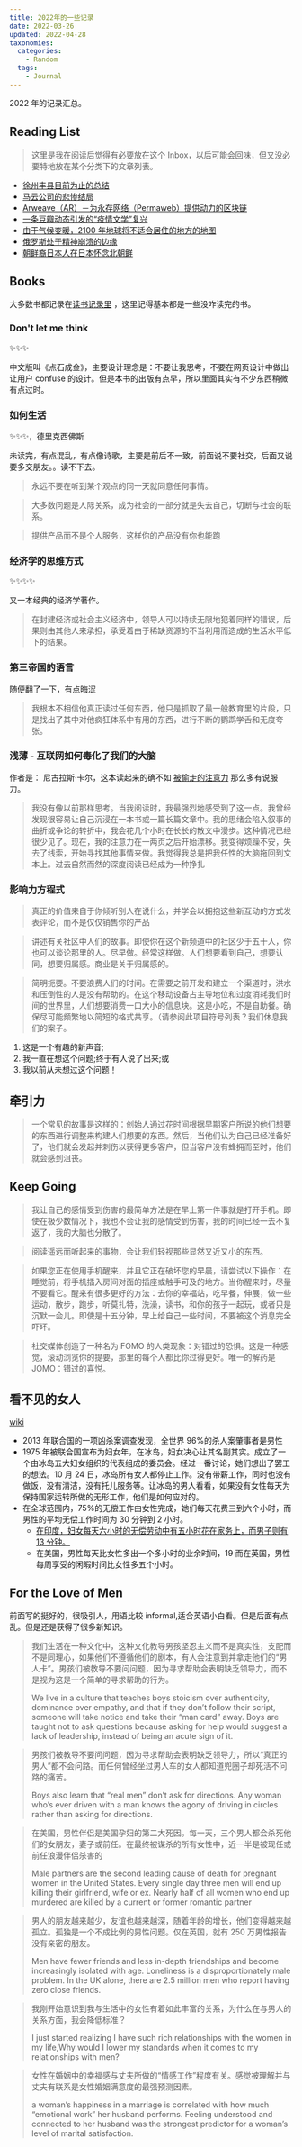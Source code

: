 ```yaml
---
title: 2022年的一些记录
date: 2022-03-26
updated: 2022-04-28
taxonomies:
  categories:
    - Random
  tags:
    - Journal
---
```


2022 年的记录汇总。

<!-- more -->

## Reading List

> 这里是我在阅读后觉得有必要放在这个 Inbox，以后可能会回味，但又没必要特地放在某个分类下的文章列表。

- [徐州丰县目前为止的总结](https://mp.weixin.qq.com/s/FDKV22VnBOayDlEwFAtzmw)
- [马云公司的悲惨结局](https://www.forbes.com/sites/georgecalhoun/2021/06/07/the-sad-end-of-jack-ma-inc/?sh=55c1fd0c123a)
- [Arweave（AR）－为永存网络（Permaweb）提供动力的区块链](https://www.wwsww.cn/qkl/10173.html)
- [一条豆瓣动态引发的“疫情文学”复兴](https://t.me/douban_read/110380)
- [由于气候变暖，2100 年地球将不适合居住的地方的地图](https://interaktiv.morgenpost.de/klimawandel-hitze-meeresspiegel-wassermangel-stuerme-unbewohnbar/en.html)
- [俄罗斯处于精神崩溃的边缘](https://granta.com/russia-verge-nervous-breakdown/)
- [朝鲜裔日本人在日本怀念北朝鲜](https://www.youtube.com/watch?v=qBfyIQbxXPs)

## Books

大多数书都记录在[读书记录里](/books/) ，这里记得基本都是一些没咋读完的书。

### Don't let me think

✨✨✨

中文版叫《点石成金》，主要设计理念是：不要让我思考，不要在网页设计中做出让用户 confuse 的设计。但是本书的出版有点早，所以里面其实有不少东西稍微有点过时。

### 如何生活

✨✨✨，德里克西佛斯

未读完，有点混乱，有点像诗歌，主要是前后不一致，前面说不要社交，后面又说要多交朋友。。读不下去。

> 永远不要在听到某个观点的同一天就同意任何事情。

> 大多数问题是人际关系，成为社会的一部分就是失去自己，切断与社会的联系。

> 提供产品而不是个人服务，这样你的产品没有你也能跑

### 经济学的思维方式

✨✨✨✨

又一本经典的经济学著作。

> 在封建经济或社会主义经济中，领导人可以持续无限地犯着同样的错误，后果则由其他人来承担，承受着由于稀缺资源的不当利用而造成的生活水平低下的结果。

### 第三帝国的语言

随便翻了一下，有点晦涩

> 我根本不相信他真正读过任何东西，他只是抓取了最一般教育里的片段，只是找出了其中对他疯狂体系中有用的东西，进行不断的鹦鹉学舌和无度夸张。

### 浅薄 - 互联网如何毒化了我们的大脑

作者是： 尼古拉斯·卡尔，这本读起来的确不如 [被偷走的注意力](/content/blog/books/stolen-focus.md) 那么多有说服力。

> 我没有像以前那样思考。当我阅读时，我最强烈地感受到了这一点。我曾经发现很容易让自己沉浸在一本书或一篇长篇文章中。我的思绪会陷入叙事的曲折或争论的转折中，我会花几个小时在长长的散文中漫步。这种情况已经很少见了。现在，我的注意力在一两页之后开始漂移。我变得烦躁不安，失去了线索，开始寻找其他事情来做。我觉得我总是把我任性的大脑拖回到文本上。过去自然而然的深度阅读已经成为一种挣扎

### 影响力方程式

> 真正的价值来自于你倾听别人在说什么，并学会以拥抱这些新互动的方式发表评论，而不是仅仅销售你的产品

> 讲述有关社区中人们的故事。即使你在这个新频道中的社区少于五十人，你也可以谈论那里的人。尽早做。经常这样做。人们想要看到自己，想要认同，想要归属感。商业是关于归属感的。

> 简明扼要。不要浪费人们的时间。在需要之前开发和建立一个渠道时，洪水和压倒性的人是没有帮助的。在这个移动设备占主导地位和过度消耗我们时间的世界里，人们想要消费一口大小的信息块。这是小吃，不是自助餐。确保尽可能频繁地以简短的格式共享。（请参阅此项目符号列表？我们休息我们的案子。

1. 这是一个有趣的新声音;
1. 我一直在想这个问题;终于有人说了出来;或
1. 我以前从未想过这个问题！

## 牵引力

> 一个常见的故事是这样的：创始人通过花时间根据早期客户所说的他们想要的东西进行调整来构建人们想要的东西。然后，当他们认为自己已经准备好了，他们就会发起并刺伤以获得更多客户，但当客户没有蜂拥而至时，他们就会感到沮丧。

## Keep Going

> 我让自己的感情受到伤害的最简单方法是在早上第一件事就是打开手机。即使在极少数情况下，我也不会让我的感情受到伤害，我的时间已经一去不复返了，我的大脑也分散了。

> 阅读遥远而听起来的事物，会让我们轻视那些显然又近又小的东西。

> 如果您正在使用手机醒来，并且它正在破坏您的早晨，请尝试以下操作：在睡觉前，将手机插入房间对面的插座或触手可及的地方。当你醒来时，尽量不要看它。醒来有很多更好的方法：去你的幸福站，吃早餐，伸展，做一些运动，散步，跑步，听莫扎特，洗澡，读书，和你的孩子一起玩，或者只是沉默一会儿。即使是十五分钟，早上给自己一些时间，不要被这个消息完全吓坏。

> 社交媒体创造了一种名为 FOMO 的人类现象：对错过的恐惧。这是一种感觉，滚动浏览你的提要，那里的每个人都比你过得更好。唯一的解药是 JOMO：错过的喜悦。

## 看不见的女人

[wiki](https://www.goodreads.com/book/show/41104077-invisible-women)

- 2013 年联合国的一项凶杀案调查发现，全世界 96%的杀人案肇事者是男性
- 1975 年被联合国宣布为妇女年，在冰岛，妇女决心让其名副其实。成立了一个由冰岛五大妇女组织的代表组成的委员会。经过一番讨论，她们想出了罢工的想法。10 月 24 日，冰岛所有女人都停止工作。没有带薪工作，同时也没有做饭，没有清洁，没有托儿服务等。让冰岛的男人看看，如果没有女性每天为保持国家运转所做的无形工作，他们是如何应对的。
- 在全球范围内，75%的无偿工作由女性完成，她们每天花费三到六个小时，而男性的平均无偿工作时间为 30 分钟到 2 小时。
  - [在印度，妇女每天六小时的无偿劳动中有五小时花在家务上，而男子则有 13 分钟。](http://www.oecd.org/dev/development-gender/Unpaid_care_work.pdf)
  - 在美国，男性每天比女性多出一个多小时的业余时间，19 而在英国，男性每周享受的闲暇时间比女性多五个小时。

## For the Love of Men

前面写的挺好的，很吸引人，用语比较 informal,适合英语小白看。但是后面有点乱。但是还是获得了很多新知识。

> 我们生活在一种文化中，这种文化教导男孩坚忍主义而不是真实性，支配而不是同理心，如果他们不遵循他们的剧本，有人会注意到并拿走他们的“男人卡”。男孩们被教导不要问问题，因为寻求帮助会表明缺乏领导力，而不是视为这是一个简单的寻求帮助的行为。
>
> We live in a culture that teaches boys stoicism over authenticity, dominance over empathy, and that if they don’t follow their script, someone will take notice and take their “man card” away. Boys are taught not to ask questions because asking for help would suggest a lack of leadership, instead of being an acute sign of it.

> 男孩们被教导不要问问题，因为寻求帮助会表明缺乏领导力，所以“真正的男人”都不会问路。而任何曾经坐过男人车的女人都知道兜圈子却死活不问路的痛苦。
>
> Boys also learn that “real men” don’t ask for directions. Any woman who’s ever driven with a man knows the agony of driving in circles rather than asking for directions.

> 在美国，男性伴侣是美国孕妇的第二大死因。每一天，三个男人都会杀死他们的女朋友，妻子或前任。在最终被谋杀的所有女性中，近一半是被现任或前任浪漫伴侣杀害的
>
> Male partners are the second leading cause of death for pregnant women in the United States. Every single day three men will end up killing their girlfriend, wife or ex. Nearly half of all women who end up murdered are killed by a current or former romantic partner

> 男人的朋友越来越少，友谊也越来越深，随着年龄的增长，他们变得越来越孤立。孤独是一个不成比例的男性问题。仅在英国，就有 250 万男性报告没有亲密的朋友。
>
> Men have fewer friends and less in-depth friendships and become increasingly isolated with age. Loneliness is a disproportionately male problem. In the UK alone, there are 2.5 million men who report having zero close friends.

> 我刚开始意识到我与生活中的女性有着如此丰富的关系，为什么在与男人的关系方面，我会降低标准？
>
> I just started realizing I have such rich relationships with the women in my life,Why would I lower my standards when it comes to my relationships with men?

> 女性在婚姻中的幸福感与丈夫所做的“情感工作”程度有关。感觉被理解并与丈夫有联系是女性婚姻满意度的最强预测因素。
>
> a woman’s happiness in a marriage is correlated with how much “emotional work” her husband performs. Feeling understood and connected to her husband was the strongest predictor for a woman’s level of marital satisfaction.
